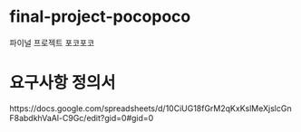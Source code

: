 # final-project-pocopoco
파이널 프로젝트 포코포코

<h1>요구사항 정의서</h1>
<link>https://docs.google.com/spreadsheets/d/10CiUG18fGrM2qKxKslMeXjslcGnF8abdkhVaAl-C9Gc/edit?gid=0#gid=0</link>
